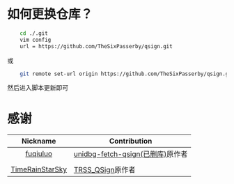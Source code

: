 # 如何更换仓库？
``` bash
    cd ./.git
    vim config
    url = https://github.com/TheSixPasserby/qsign.git
```
或
```bash
    git remote set-url origin https://github.com/TheSixPasserby/qsign.git
```
然后进入脚本更新即可
# 感谢
|                           Nickname                            | Contribution     |
|:-------------------------------------------------------------:|------------------|
|      [fuqiuluo](https://github.com/fuqiuluo)      | [unidbg-fetch-qsign(已删库)](https://github.com/fuqiuluo/unidbg-fetch-qsign)原作者 |
| [](https://github.com/TimeRainStarSky/TRSS_QSign) |        |
|      [TimeRainStarSky](https://github.com/TimeRainStarSky)      |     [TRSS_QSign](https://github.com/TimeRainStarSky/TRSS_QSign)原作者  |

